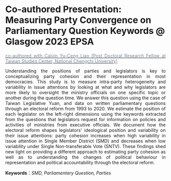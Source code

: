 # Co-authored Presentation: Measuring Party Convergence on Parliamentary Question Keywords @ Glasgow 2023 EPSA


<div style="text-align: justify">


 [<span style="color:#778899"> co-authored with Calvin Yu-Ceng Liao (Post Doctoral Research Fellow at Taiwan Studies Center, National Chengchi University)</span>](https://sites.google.com/view/calvin-yuceng-liao/home)


Understanding the positions of parties and legislators is key to conceptualizing party cohesion and their representation in most democracies. This study is to measure intra-party heterogeneity and variability in issue attentions by looking at what and why legislators are more likely to oversight the ministry officials on one specific topic or another during the question time. We answer this question using the case of Taiwan Legislative Yuan, and data on written parliamentary questions through an electoral reform from 1993 to 2020. We estimate the position of each legislator on the left-right dimensions using the keywords extracted from the questions that legislators request for information on policies and activities of ministries from executive officials. We document how the electoral reform shapes legislators' ideological position and variability on their issue attentions: party cohesion increases when high variability in issue attention in Single Member District (SMD) and decreases when low variability under Single Non-transferable Vote (SNTV). These findings shed new light on providing a different approach to estimating party cohesion as well as to understanding the changes of political behaviour in representation and political accountability through the electoral reform.

**Keywords**：*SMD, Parliamentary Question, Parties* 

</div>

